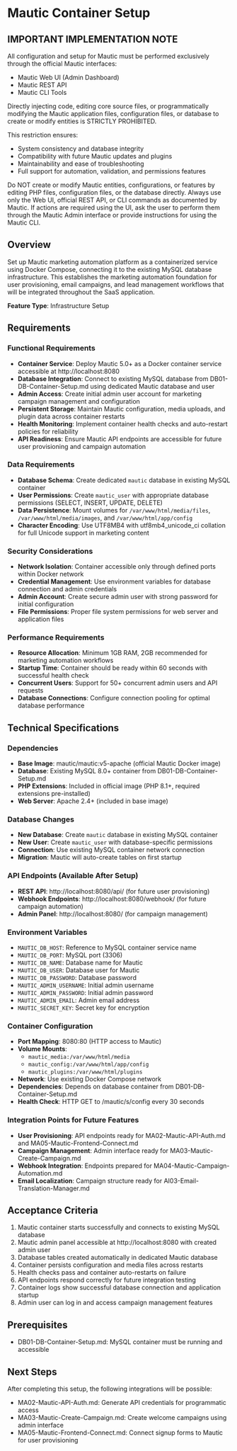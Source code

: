 # Mautic Container Setup

## IMPORTANT IMPLEMENTATION NOTE
All configuration and setup for Mautic must be performed exclusively through the official Mautic interfaces:
- Mautic Web UI (Admin Dashboard)
- Mautic REST API
- Mautic CLI Tools

Directly injecting code, editing core source files, or programmatically modifying the Mautic application files, configuration files, or database to create or modify entities is STRICTLY PROHIBITED.

This restriction ensures:
- System consistency and database integrity
- Compatibility with future Mautic updates and plugins
- Maintainability and ease of troubleshooting
- Full support for automation, validation, and permissions features

Do NOT create or modify Mautic entities, configurations, or features by editing PHP files, configuration files, or the database directly.
Always use only the Web UI, official REST API, or CLI commands as documented by Mautic.
If actions are required using the UI, ask the user to perform them through the Mautic Admin interface or provide instructions for using the Mautic CLI.

## Overview
Set up Mautic marketing automation platform as a containerized service using Docker Compose, connecting it to the existing MySQL database infrastructure. This establishes the marketing automation foundation for user provisioning, email campaigns, and lead management workflows that will be integrated throughout the SaaS application.

**Feature Type**: Infrastructure Setup

## Requirements

### Functional Requirements
- **Container Service**: Deploy Mautic 5.0+ as a Docker container service accessible at http://localhost:8080
- **Database Integration**: Connect to existing MySQL database from DB01-DB-Container-Setup.md using dedicated Mautic database and user
- **Admin Access**: Create initial admin user account for marketing campaign management and configuration
- **Persistent Storage**: Maintain Mautic configuration, media uploads, and plugin data across container restarts
- **Health Monitoring**: Implement container health checks and auto-restart policies for reliability
- **API Readiness**: Ensure Mautic API endpoints are accessible for future user provisioning and campaign automation

### Data Requirements
- **Database Schema**: Create dedicated `mautic` database in existing MySQL container
- **User Permissions**: Create `mautic_user` with appropriate database permissions (SELECT, INSERT, UPDATE, DELETE)
- **Data Persistence**: Mount volumes for `/var/www/html/media/files`, `/var/www/html/media/images`, and `/var/www/html/app/config`
- **Character Encoding**: Use UTF8MB4 with utf8mb4_unicode_ci collation for full Unicode support in marketing content

### Security Considerations
- **Network Isolation**: Container accessible only through defined ports within Docker network
- **Credential Management**: Use environment variables for database connection and admin credentials
- **Admin Account**: Create secure admin user with strong password for initial configuration
- **File Permissions**: Proper file system permissions for web server and application files

### Performance Requirements
- **Resource Allocation**: Minimum 1GB RAM, 2GB recommended for marketing automation workflows
- **Startup Time**: Container should be ready within 60 seconds with successful health check
- **Concurrent Users**: Support for 50+ concurrent admin users and API requests
- **Database Connections**: Configure connection pooling for optimal database performance

## Technical Specifications

### Dependencies
- **Base Image**: mautic/mautic:v5-apache (official Mautic Docker image)
- **Database**: Existing MySQL 8.0+ container from DB01-DB-Container-Setup.md
- **PHP Extensions**: Included in official image (PHP 8.1+, required extensions pre-installed)
- **Web Server**: Apache 2.4+ (included in base image)

### Database Changes
- **New Database**: Create `mautic` database in existing MySQL container
- **New User**: Create `mautic_user` with database-specific permissions
- **Connection**: Use existing MySQL container network connection
- **Migration**: Mautic will auto-create tables on first startup

### API Endpoints (Available After Setup)
- **REST API**: http://localhost:8080/api/ (for future user provisioning)
- **Webhook Endpoints**: http://localhost:8080/webhook/ (for future campaign automation)
- **Admin Panel**: http://localhost:8080/ (for campaign management)

### Environment Variables
- `MAUTIC_DB_HOST`: Reference to MySQL container service name
- `MAUTIC_DB_PORT`: MySQL port (3306)
- `MAUTIC_DB_NAME`: Database name for Mautic
- `MAUTIC_DB_USER`: Database user for Mautic
- `MAUTIC_DB_PASSWORD`: Database password
- `MAUTIC_ADMIN_USERNAME`: Initial admin username
- `MAUTIC_ADMIN_PASSWORD`: Initial admin password
- `MAUTIC_ADMIN_EMAIL`: Admin email address
- `MAUTIC_SECRET_KEY`: Secret key for encryption

### Container Configuration
- **Port Mapping**: 8080:80 (HTTP access to Mautic)
- **Volume Mounts**:
  - `mautic_media:/var/www/html/media`
  - `mautic_config:/var/www/html/app/config`
  - `mautic_plugins:/var/www/html/plugins`
- **Network**: Use existing Docker Compose network
- **Dependencies**: Depends on database container from DB01-DB-Container-Setup.md
- **Health Check**: HTTP GET to /mautic/s/config every 30 seconds

### Integration Points for Future Features
- **User Provisioning**: API endpoints ready for MA02-Mautic-API-Auth.md and MA05-Mautic-Frontend-Connect.md
- **Campaign Management**: Admin interface ready for MA03-Mautic-Create-Campaign.md
- **Webhook Integration**: Endpoints prepared for MA04-Mautic-Campaign-Automation.md
- **Email Localization**: Campaign structure ready for AI03-Email-Translation-Manager.md

## Acceptance Criteria
1. Mautic container starts successfully and connects to existing MySQL database
2. Mautic admin panel accessible at http://localhost:8080 with created admin user
3. Database tables created automatically in dedicated Mautic database
4. Container persists configuration and media files across restarts
5. Health checks pass and container auto-restarts on failure
6. API endpoints respond correctly for future integration testing
7. Container logs show successful database connection and application startup
8. Admin user can log in and access campaign management features

## Prerequisites
- DB01-DB-Container-Setup.md: MySQL container must be running and accessible

## Next Steps
After completing this setup, the following integrations will be possible:
- MA02-Mautic-API-Auth.md: Generate API credentials for programmatic access
- MA03-Mautic-Create-Campaign.md: Create welcome campaigns using admin interface
- MA05-Mautic-Frontend-Connect.md: Connect signup forms to Mautic for user provisioning